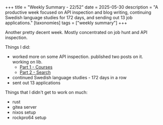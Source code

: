 +++
title = "Weekly Summary - 22/52"
date = 2025-05-30
description = "A productive week focused on API inspection and blog writing, continuing Swedish language studies for 172 days, and sending out 13 job applications."
[taxonomies]
tags = ["weekly summary"]
+++

Another pretty decent week. Mostly concentrated on job hunt and API inspection.

Things I did:
- worked more on some API inspection. published two posts on it. working on lib.
  - [Part 1 - Courses](/blog/2025/reverse-engineering-udisc-api-part-1/)
  - [Part 2 - Search](/blog/2025/reverse-engineering-udisc-api-part-2/)
- continued Swedish language studies - 172 days in a row
- sent out 13 applications

Things that I didn't get to work on much:
- rust
- gitea server
- nixos setup
- rockpro64 setup
